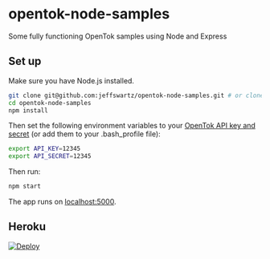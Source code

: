 # opentok-node-samples
Some fully functioning OpenTok samples using Node and Express

## Set up

Make sure you have Node.js installed.

```sh
git clone git@github.com:jeffswartz/opentok-node-samples.git # or clone your own fork
cd opentok-node-samples
npm install
```

Then set the following environment variables to your
[OpenTok API key and secret](https://dashboard.tokbox.com/)
(or add them to your .bash_profile file):

```sh
export API_KEY=12345
export API_SECRET=12345
```
Then run:

```sh
npm start
```

The app runs on [localhost:5000](http://localhost:8080/).

## Heroku

<a href="https://heroku.com/deploy?template=https://github.com/swartz/opentok-node-samples/tree/screensharing" target="_blank">
  <img src="https://www.herokucdn.com/deploy/button.png" alt="Deploy">
</a>
